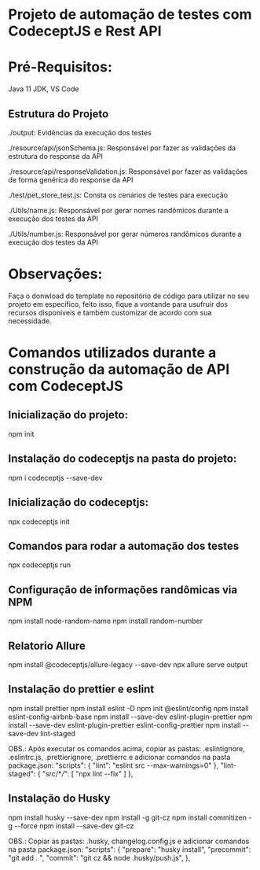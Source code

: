 # Projeto de automação de testes com CodeceptJS e Rest API

# Pré-Requisitos:

Java 11 JDK,
VS Code

## Estrutura do Projeto

./output:
Evidências da execução dos testes

./resource/api/jsonSchema.js:
Responsável por fazer as validações da estrutura do response da API

./resource/api/responseValidation.js:
Responsável por fazer as validações de forma genérica do response da API

./test/pet_store_test.js:
Consta os cenários de testes para execução

./Utils/name.js:
Responsável por gerar nomes randômicos durante a execução dos testes da API

./Utils/number.js:
Responsável por gerar números randômicos durante a execução dos testes da API

# Observações:

Faça o donwload do template no repositório de código para utilizar no seu projeto em especifico, feito isso, fique a vontande para usufruir dos recursos disponíveis e também customizar de acordo com sua necessidade.

# Comandos utilizados durante a construção da automação de API com CodeceptJS

## Inicialização do projeto:

npm init

## Instalação do codeceptjs na pasta do projeto:

npm i codeceptjs --save-dev

## Inicialização do codeceptjs:

npx codeceptjs init

## Comandos para rodar a automação dos testes

npx codeceptjs run

## Configuração de informações randômicas via NPM

npm install node-random-name
npm install random-number

## Relatorio Allure

npm install @codeceptjs/allure-legacy --save-dev
npx allure serve output

## Instalação do prettier e eslint

npm install prettier
npm install eslint -D
npm init @eslint/config
npm install eslint-config-airbnb-base
npm install --save-dev eslint-plugin-prettier
npm install --save-dev eslint-plugin-prettier eslint-config-prettier
npm install --save-dev lint-staged

OBS.: Após executar os comandos acima, copiar as pastas: .eslintignore, .eslintrc.js, .prettierignore, .prettierrc e adicionar comandos na pasta package.json:
"scripts": {
"lint": "eslint src --max-warnings=0"
},
"lint-staged": {
"src/\*_/_": [
"npx lint --fix"
]
},

## Instalação do Husky

npm install husky --save-dev
npm install -g git-cz
npm install commitizen -g --force
npm install --save-dev git-cz

OBS.: Copiar as pastas: .husky, changelog.config.js e adicionar comandos na pasta package.json:
"scripts": {
"prepare": "husky install",
"precommit": "git add . ",
"commit": "git cz && node .husky/push.js",
},
